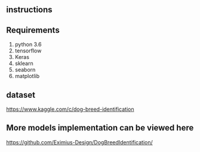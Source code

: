 ## instructions

## Requirements
   1) python 3.6
   2) tensorflow
   3) Keras
   4) sklearn
   5) seaborn
   6) matplotlib
   
## dataset 
 https://www.kaggle.com/c/dog-breed-identification   
 
## More models implementation  can be viewed  here
https://github.com/Eximius-Design/DogBreedIdentification/
